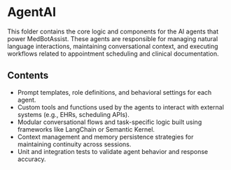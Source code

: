 # AgentAI

This folder contains the core logic and components for the AI agents that power MedBotAssist. These agents are responsible for managing natural language interactions, maintaining conversational context, and executing workflows related to appointment scheduling and clinical documentation.

## Contents
- Prompt templates, role definitions, and behavioral settings for each agent.
- Custom tools and functions used by the agents to interact with external systems (e.g., EHRs, scheduling APIs).
- Modular conversational flows and task-specific logic built using frameworks like LangChain or Semantic Kernel.
- Context management and memory persistence strategies for maintaining continuity across sessions.
- Unit and integration tests to validate agent behavior and response accuracy.
